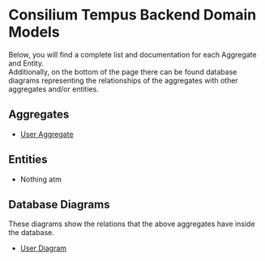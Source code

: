# Consilium Tempus Backend Domain Models

Below, you will find a complete list and documentation for each Aggregate and Entity.
<br>
Additionally, on the bottom of the page there can be found database diagrams 
representing the relationships of the aggregates with other aggregates and/or entities.

## Aggregates

- [User Aggregate](domain/aggregates/Aggregates.User.md)

## Entities

- Nothing atm

## Database Diagrams

These diagrams show the relations that the above aggregates have inside the database.

- [User Diagram](domain/diagrams/Diagram.User.md)